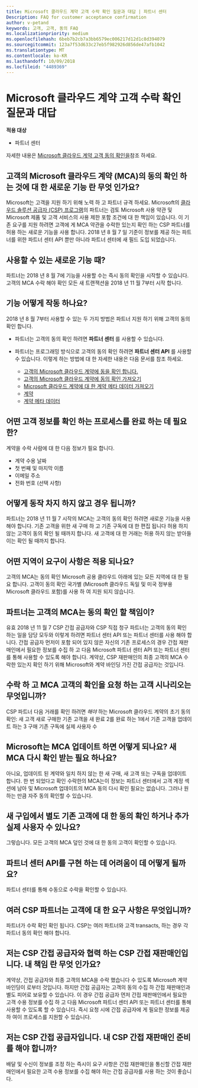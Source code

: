 ```yaml
---
title: Microsoft 클라우드 계약 고객 수락 확인 질문과 대답 | 파트너 센터
Description: FAQ for customer acceptance confirmation
author: v-petand
keywords: 고객, 고객, 동의 FAQ
ms.localizationpriority: medium
ms.openlocfilehash: 6beb7b2cb7a3bb6579ec006217d12d1c8d394079
ms.sourcegitcommit: 123a7f53d633c27eb5f982926d856de47afb1042
ms.translationtype: MT
ms.contentlocale: ko-KR
ms.lasthandoff: 10/09/2018
ms.locfileid: "4489369"
---
```

# <a name="microsoft-cloud-agreement-customer-acceptance-confirmation-frequently-asked-questions"></a>Microsoft 클라우드 계약 고객 수락 확인 질문과 대답 

**적용 대상**
-  파트너 센터

자세한 내용은 [Microsoft 클라우드 계약 고객 동의 확인을](https://docs.microsoft.com/en-us/partner-center/confirm-consent)참조 하세요.
 
## <a name="what-is-the-new-functionality-for-confirming-customer-acceptance-of-the-microsoft-cloud-agreement-mca"></a>고객의 Microsoft 클라우드 계약 (MCA)의 동의 확인 하는 것에 대 한 새로운 기능 란 무엇 인가요? 
Microsoft는 고객을 지원 하기 위해 노력 하 고 파트너 규격 하세요. Microsoft의 [클라우드 솔루션 공급자 (CSP) 프로그램](https://partner.microsoft.com/en-us/cloud-solution-provider)의 파트너는 검토 Microsoft 사용 약관 및 Microsoft 제품 및 고객 서비스의 사용 제한 포함 조건에 대 한 책임이 있습니다. 이 기존 요구를 지원 하려면 고객에 게 MCA 약관을 수락한 있는지 확인 하는 CSP 파트너를 허용 하는 새로운 기능을 사용 합니다. 2018 년 8 월 7 일 기준이 정보를 제공 하는 파트너를 위한 파트너 센터 API 뿐만 아니라 파트너 센터에 새 필드 도입 되었습니다. 
 
## <a name="when-is-the-new-functionality-available"></a>사용할 수 있는 새로운 기능 때? 
파트너는 2018 년 8 월 7에 기능을 사용할 수는 즉시 동의 확인을 시작할 수 있습니다. 고객의 MCA 수락 해야 확인 모든 새 트랜잭션을 2018 년 11 월 7부터 시작 합니다. 
 
## <a name="how-does-the-functionality-work"></a>기능 어떻게 작동 하나요?
2018 년 8 월 7부터 사용할 수 있는 두 가지 방법은 파트너 지원 하기 위해 고객의 동의 확인 합니다.  

-   파트너는 고객의 동의 확인 하려면 **파트너 센터** 를 사용할 수 있습니다. 

-   파트너는 프로그래밍 방식으로 고객의 동의 확인 하려면 **파트너 센터 API** 를 사용할 수 있습니다. 이렇게 하는 방법에 대 한 자세한 내용은 다음 문서를 참조 하세요.
    -   [고객의 Microsoft 클라우드 계약에 동을 확인 합니다.](https://docs.microsoft.com/en-us/partner-center/develop/confirm-customer-consent)
    -   [고객의 Microsoft 클라우드 계약에 동의 확인 가져오기](https://docs.microsoft.com/en-us/partner-center/develop/get-confirmation-of-customer-consent)
    -   [Microsoft 클라우드 계약에 대 한 계약 메타 데이터 가져오기](https://docs.microsoft.com/en-us/partner-center/develop/get-agreement-metadata)
    -   [계약](https://docs.microsoft.com/en-us/partner-center/develop/agreement)
    -   [계약 메타 데이터](https://docs.microsoft.com/en-us/partner-center/develop/agreement-metadata)

##  <a name="what-customer-information-is-required-to-complete-the-confirmation-process"></a>어떤 고객 정보를 확인 하는 프로세스를 완료 하는 데 필요한? 
계약을 수락 사람에 대 한 다음 정보가 필요 합니다. 
-    계약 수용 날짜 
-    첫 번째 및 마지막 이름 
-    이메일 주소 
-    전화 번호 (선택 사항)  
 
## <a name="what-will-happen-if-i-do-not-take-action"></a>어떻게 동작 차지 하지 않고 경우 됩니까? 
파트너는 2018 년 11 월 7 시작의 MCA는 고객의 동의 확인 하려면 새로운 기능을 사용 해야 합니다. 기존 고객을 위한 새 구매 하 고 기존 구독에 대 한 편집 됩니다 허용 하지 않는 고객이 동의 확인 될 때까지 합니다. 새 고객에 대 한 거래는 허용 하지 않는 받아들이는 확인 될 때까지 합니다. 
 
## <a name="which-regions-does-this-requirement-apply-to"></a>어떤 지역이 요구이 사항은 적용 되나요? 
고객의 MCA는 동의 확인 Microsoft 공용 클라우드 아래에 있는 모든 지역에 대 한 필요 합니다. 고객이 동의 확인 국가별 (Microsoft 클라우드 독일 및 미국 정부용 Microsoft 클라우드 포함)를 사용 하 여 지원 되지 않습니다. 
 
## <a name="which-partners-are-responsible-for-confirming-customer-acceptance-to-the-mca"></a>파트너는 고객의 MCA는 동의 확인 할 책임이? 
유효 2018 년 11 월 7 CSP 간접 공급자와 CSP 직접 청구 파트너는 고객의 동의 확인 하는 일을 담당 모두와 이렇게 하려면 파트너 센터 API 또는 파트너 센터를 사용 해야 합니다. 간접 공급자 먼저이 포함 되어 있지 않은 자신의 기존 프로세스의 경우 간접 재판매인에서 필요한 정보를 수집 하 고 다음 Microsoft 파트너 센터 API 또는 파트너 센터를 통해 사용할 수 있도록 해야 합니다. 계약상, CSP 재판매인의 최종 고객의 MCA 수락한 있는지 확인 하기 위해 Microsoft와 계약 바인딩 가진 간접 공급자는 것입니다.  
 
## <a name="what-customer-scenarios-require-confirmation-of-customer-acceptance-of-the-mca"></a>수락 하 고 MCA 고객의 확인을 요청 하는 고객 시나리오는 무엇입니까? 
CSP 파트너 다음 거래를 확인 하려면 *해야* 하는 Microsoft 클라우드 계약의 초기 동의 확인: 새 고객 새로 구매한 기존 고객을 새 완료 2를 완료 하는 1에서 기존 고객을 업데이트 하는 3 구매 기존 구독에 실제 사용자 수 
 
## <a name="what-happens-when-microsoft-updates-the-mca-do-i-need-obtain-re-confirmation-of-the-new-mca"></a>Microsoft는 MCA 업데이트 하면 어떻게 되나요? 새 MCA 다시 확인 받는 필요 하나요?
아니요, 업데이트 된 계약와 일치 하지 않는 한 새 구매, 새 고객 또는 구독을 업데이트 합니다. 한 번 되었다고 확인 수락한의 MCA는이 정보는 파트너 센터에서 고객 계정 섹션에 남아 및 Microsoft 업데이트의 MCA 동의 다시 확인 필요는 없습니다. 그러나 원하는 만큼 자주 동의 확인할 수 있습니다. 
 
## <a name="can-i-confirm-the-acceptance-for-existing-customers-separate-from-their-new-purchases-or-seat-additions"></a>새 구입에서 별도 기존 고객에 대 한 동의 확인 하거나 추가 실제 사용자 수 있나요? 
그렇습니다. 모든 고객의 MCA 덮인 것에 대 한 동의 고객이 확인할 수 있습니다. 
 
## <a name="what-if-im-having-difficulty-implementing-the-partner-center-api"></a>파트너 센터 API를 구현 하는 데 어려움이 데 어떻게 될까요? 
파트너 센터를 통해 수동으로 수락을 확인할 수 있습니다. 
 
## <a name="what-are-the-requirements-for-customers-that-have-multiple-csp-partners"></a>여러 CSP 파트너는 고객에 대 한 요구 사항은 무엇입니까? 
파트너가 수락 확인 확인 됩니다. CSP는 여러 파트너와 고객 transacts, 하는 경우 각 파트너 동의 확인 해야 합니다. 
 
## <a name="i-am-a-csp-indirect-reseller-working-with-csp-indirect-providers-what-is-my-responsibility"></a>저는 CSP 간접 공급자와 협력 하는 CSP 간접 재판매인입니다. 내 책임 란 무엇 인가요? 
계약상, 간접 공급자와 최종 고객의 MCA을 수락 했습니다 수 있도록 Microsoft 계약 바인딩이 로부터 것입니다. 하지만 간접 공급자는 고객의 동의 수집 하 간접 재판매인과 별도 피어로 보유할 수 있습니다. 이 경우 간접 공급자 먼저 간접 재판매인에서 필요한 고객 수용 정보를 수집 하 고 다음 Microsoft 파트너 센터 API 또는 파트너 센터를 통해 사용할 수 있도록 할 수 있습니다. 즉시 요청 시에 간접 공급자에 게 필요한 정보를 제공 하 여이 프로세스를 지원할 수 있습니다. 
 
## <a name="i-am-a-csp-indirect-provider-do-i-need-to-coordinate-with-my-csp-indirect-reseller-to-be-prepared"></a>저는 CSP 간접 공급자입니다. 내 CSP 간접 재판매인 준비를 해야 합니까? 
배달 및 수신이 정보를 조정 하는 즉시이 요구 사항은 간접 재판매인을 통신할 간접 재판매인에서 필요한 고객 수용 정보를 수집 해야 하는 간접 공급자를 사용 하는 것이 좋습니다. 
 

